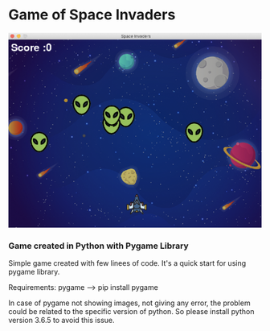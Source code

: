 # Game of Space Invaders 

![alt text](https://github.com/lbun/gameSpaceInvaders/blob/master/SpaceInvaders.png?raw=true)

### Game created in Python with Pygame Library

Simple game created with few linees of code. It's a quick start for using pygame library.

Requirements:
pygame --> pip install pygame

In case of pygame not showing images, not giving any error, the problem could be related to the specific version of python.
So please install python version 3.6.5 to avoid this issue.



